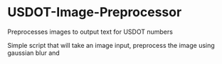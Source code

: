 # USDOT-Image-Preprocessor
Preprocesses images to output text for USDOT numbers

Simple script that will take an image input, preprocess the image using gaussian blur and 
